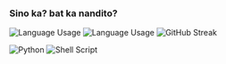 ### Sino ka? bat ka nandito?
![Language Usage][1]
![Language Usage][2]
![GitHub Streak][3]

![Python][4] ![Shell Script][5]

[1]: https://github-readme-stats.vercel.app/api?username=JyanJohn&show_icons=true&theme=midnight-purple&hide_border=true
[2]: https://github-readme-stats.vercel.app/api/top-langs?username=JyanJohn&show_icons=true&theme=midnight-purple&hide_border=true&layout=compact&langs_count=10
[3]: https://github-readme-streak-stats.herokuapp.com/?user=JyanJohn&theme=high-contrast
[4]: https://img.shields.io/badge/python-3670A0?style=for-the-badge&logo=python&logoColor=ffdd54
[5]: https://img.shields.io/badge/shell_script-%23121011.svg?style=for-the-badge&logo=gnu-bash&logoColor=white
